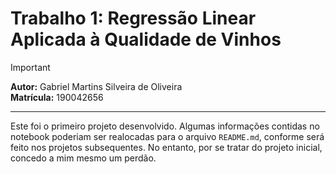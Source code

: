 # **Trabalho 1: Regressão Linear Aplicada à Qualidade de Vinhos**

> [!IMPORTANT]
> **Autor:** Gabriel Martins Silveira de Oliveira  
> **Matrícula:** 190042656

---

Este foi o primeiro projeto desenvolvido. Algumas informações contidas no notebook poderiam ser realocadas para o arquivo `README.md`, conforme será feito nos projetos subsequentes. No entanto, por se tratar do projeto inicial, concedo a mim mesmo um perdão.